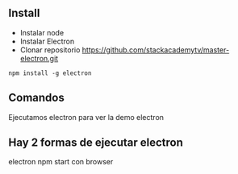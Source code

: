 ## Install

- Instalar node
- Instalar Electron
- Clonar repositorio https://github.com/stackacademytv/master-electron.git

```
npm install -g electron

```

## Comandos

Ejecutamos electron para ver la demo
electron

## Hay 2 formas de ejecutar electron

electron
npm start con browser
